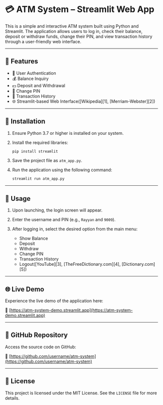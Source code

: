 # 💳 ATM System – Streamlit Web App

This is a simple and interactive ATM system built using Python and Streamlit. The application allows users to log in, check their balance, deposit or withdraw funds, change their PIN, and view transaction history through a user-friendly web interface.

---

## 🧰 Features

* 🔐 User Authentication
* 💰 Balance Inquiry
* 💵 Deposit and Withdrawal
* 🔄 Change PIN
* 📜 Transaction History
* 🌐 Streamlit-based Web Interface([Wikipedia][1], [Merriam-Webster][2])

---

## 🚀 Installation

1. Ensure Python 3.7 or higher is installed on your system.
2. Install the required libraries:

   ```bash
   pip install streamlit
   ```

3. Save the project file as `atm_app.py`.
4. Run the application using the following command:

   ```bash
   streamlit run atm_app.py
   ```



---

## 🧪 Usage

1. Upon launching, the login screen will appear.
2. Enter the username and PIN (e.g., `Rayyan` and `9009`).
3. After logging in, select the desired option from the main menu:

   * Show Balance
   * Deposit
   * Withdraw
   * Change PIN
   * Transaction History
   * Logout([YouTube][3], [TheFreeDictionary.com][4], [Dictionary.com][5])

---

## 🌐 Live Demo

Experience the live demo of the application here:

🔗 [https://atm-system-demo.streamlit.app](https://atm-system-demo.streamlit.app)

---

## 📂 GitHub Repository

Access the source code on GitHub:

🔗 [https://github.com/username/atm-system](https://github.com/username/atm-system)

---

## 📄 License

This project is licensed under the MIT License. See the `LICENSE` file for more details.